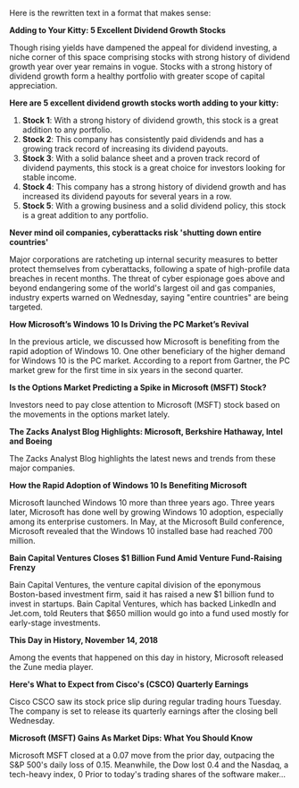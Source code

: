 Here is the rewritten text in a format that makes sense:

**Adding to Your Kitty: 5 Excellent Dividend Growth Stocks**

Though rising yields have dampened the appeal for dividend investing, a niche corner of this space comprising stocks with strong history of dividend growth year over year remains in vogue. Stocks with a strong history of dividend growth form a healthy portfolio with greater scope of capital appreciation.

**Here are 5 excellent dividend growth stocks worth adding to your kitty:**

1. **Stock 1**: With a strong history of dividend growth, this stock is a great addition to any portfolio.
2. **Stock 2**: This company has consistently paid dividends and has a growing track record of increasing its dividend payouts.
3. **Stock 3**: With a solid balance sheet and a proven track record of dividend payments, this stock is a great choice for investors looking for stable income.
4. **Stock 4**: This company has a strong history of dividend growth and has increased its dividend payouts for several years in a row.
5. **Stock 5**: With a growing business and a solid dividend policy, this stock is a great addition to any portfolio.

**Never mind oil companies, cyberattacks risk 'shutting down entire countries'**

Major corporations are ratcheting up internal security measures to better protect themselves from cyberattacks, following a spate of high-profile data breaches in recent months. The threat of cyber espionage goes above and beyond endangering some of the world's largest oil and gas companies, industry experts warned on Wednesday, saying "entire countries" are being targeted.

**How Microsoft’s Windows 10 Is Driving the PC Market’s Revival**

In the previous article, we discussed how Microsoft is benefiting from the rapid adoption of Windows 10. One other beneficiary of the higher demand for Windows 10 is the PC market. According to a report from Gartner, the PC market grew for the first time in six years in the second quarter.

**Is the Options Market Predicting a Spike in Microsoft (MSFT) Stock?**

Investors need to pay close attention to Microsoft (MSFT) stock based on the movements in the options market lately.

**The Zacks Analyst Blog Highlights: Microsoft, Berkshire Hathaway, Intel and Boeing**

The Zacks Analyst Blog highlights the latest news and trends from these major companies.

**How the Rapid Adoption of Windows 10 Is Benefiting Microsoft**

Microsoft launched Windows 10 more than three years ago. Three years later, Microsoft has done well by growing Windows 10 adoption, especially among its enterprise customers. In May, at the Microsoft Build conference, Microsoft revealed that the Windows 10 installed base had reached 700 million.

**Bain Capital Ventures Closes $1 Billion Fund Amid Venture Fund-Raising Frenzy**

Bain Capital Ventures, the venture capital division of the eponymous Boston-based investment firm, said it has raised a new $1 billion fund to invest in startups. Bain Capital Ventures, which has backed LinkedIn and Jet.com, told Reuters that $650 million would go into a fund used mostly for early-stage investments.

**This Day in History, November 14, 2018**

Among the events that happened on this day in history, Microsoft released the Zune media player.

**Here's What to Expect from Cisco's (CSCO) Quarterly Earnings**

Cisco CSCO saw its stock price slip during regular trading hours Tuesday. The company is set to release its quarterly earnings after the closing bell Wednesday.

**Microsoft (MSFT) Gains As Market Dips: What You Should Know**

Microsoft MSFT closed at a 0.07 move from the prior day, outpacing the S&P 500's daily loss of 0.15. Meanwhile, the Dow lost 0.4 and the Nasdaq, a tech-heavy index, 0 Prior to today's trading shares of the software maker...